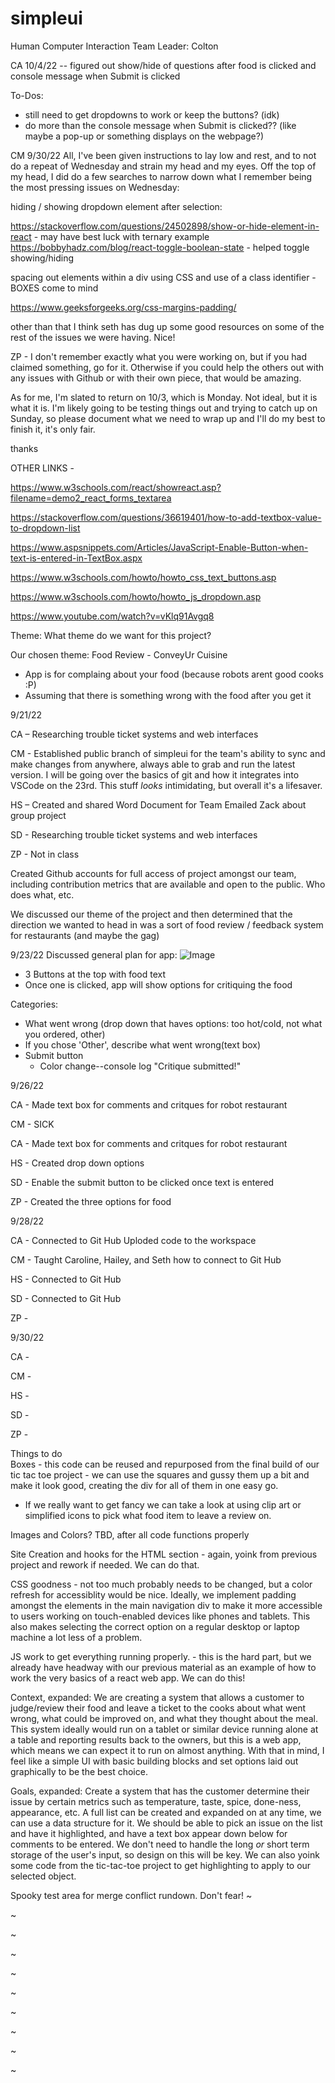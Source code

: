 # simpleui
Human Computer Interaction
Team Leader: Colton 

CA 10/4/22 -- figured out show/hide of questions after food is clicked and console message when Submit is clicked

To-Dos: 
- still need to get dropdowns to work or keep the buttons? (idk)
- do more than the console message when Submit is clicked?? (like maybe a pop-up or something displays on the webpage?)

CM 9/30/22
All, I've been given instructions to lay low and rest, and to not do a repeat of Wednesday and strain my head and my eyes. Off the top of my head, I did do a few searches to narrow down what I remember being the most pressing issues on Wednesday:

hiding / showing dropdown element after selection: 

https://stackoverflow.com/questions/24502898/show-or-hide-element-in-react - may have best luck with ternary example
https://bobbyhadz.com/blog/react-toggle-boolean-state - helped toggle showing/hiding

spacing out elements within a div using CSS and use of a class identifier - BOXES come to mind

https://www.geeksforgeeks.org/css-margins-padding/

other than that I think seth has dug up some good resources on some of the rest of the issues we were having. Nice!

ZP - I don't remember exactly what you were working on, but if you had claimed something, go for it. Otherwise if you could help the others out with any issues with Github or with their own piece, that would be amazing. 

As for me, I'm slated to return on 10/3, which is Monday. Not ideal, but it is what it is. I'm likely going to be testing things out and trying to catch up on Sunday, so please document what we need to wrap up and I'll do my best to finish it, it's only fair.

thanks


OTHER LINKS - 

https://www.w3schools.com/react/showreact.asp?filename=demo2_react_forms_textarea
 
https://stackoverflow.com/questions/36619401/how-to-add-textbox-value-to-dropdown-list

https://www.aspsnippets.com/Articles/JavaScript-Enable-Button-when-text-is-entered-in-TextBox.aspx

https://www.w3schools.com/howto/howto_css_text_buttons.asp

https://www.w3schools.com/howto/howto_js_dropdown.asp

https://www.youtube.com/watch?v=vKlq91Avgq8

Theme: What theme do we want for this project? 

Our chosen theme: Food Review - ConveyUr Cuisine
- App is for complaing about your food (because robots arent good cooks :P)
- Assuming that there is something wrong with the food after you get it

9/21/22 

CA – Researching trouble ticket systems and web interfaces 

CM - Established public branch of simpleui for the team's ability to sync and make changes from anywhere, always able to grab and run the latest version. I will be going over the basics of git and how it integrates into VSCode on the 23rd. This stuff *looks* intimidating, but overall it's a lifesaver.

HS – Created and shared Word Document for Team
Emailed Zack about group project   

SD - Researching trouble ticket systems and web interfaces 

ZP - Not in class

Created Github accounts for full access of project amongst our team, including contribution metrics that are available and open to the public. Who does what, etc.

We discussed our theme of the project and then determined that the direction we wanted to head in was a sort of food review / feedback system for restaurants (and maybe the gag)

 
9/23/22 
Discussed general plan for app:
![Image](https://user-images.githubusercontent.com/114101723/192025584-113bc064-d39f-4998-a18f-f071936b8638.png)

- 3 Buttons at the top with food text 
- Once one is clicked, app will show options for critiquing the food

Categories:
- What went wrong (drop down that haves options: too hot/cold, not what you ordered, other)
- If you chose 'Other', describe what went wrong(text box)
- Submit button
  - Color change--console log "Critique submitted!"

9/26/22 

CA - Made text box for comments and critques for robot restaurant

CM - SICK

CA - Made text box for comments and critques for robot restaurant

HS - Created drop down options

SD - Enable the submit button to be clicked once text is entered

ZP - Created the three options for food

9/28/22

CA - Connected to Git Hub
Uploded code to the workspace

CM - Taught Caroline, Hailey, and Seth how to connect to Git Hub

HS - Connected to Git Hub

SD - Connected to Git Hub

ZP - 

9/30/22

CA - 

CM - 

HS - 

SD - 

ZP - 

Things to do  
Boxes - this code can be reused and repurposed from the final build of our tic tac toe project - we can use the squares and gussy them up a bit and make it look good, creating the div for all of them in one easy go. 
 - If we really want to get fancy we can take a look at using clip art or simplified icons to pick what food item to leave a review on.

Images and Colors? TBD, after all code functions properly

Site Creation and hooks for the HTML section - again, yoink from previous project and rework if needed. We can do that.

CSS goodness - not too much probably needs to be changed, but a color refresh for accessiblity would be nice. Ideally, we implement padding amongst the elements in the main navigation div to make it more accessible to users working on touch-enabled devices like phones and tablets. This also makes selecting the correct option on a regular desktop or laptop machine a lot less of a problem.

JS work to get everything running properly. - this is the hard part, but we already have headway with our previous material as an example of how to work the very basics of a react web app. We can do this!

Context, expanded: We are creating a system that allows a customer to judge/review their food and leave a ticket to the cooks about what went wrong, what could be improved on, and what they thought about the meal. This system ideally would run on a tablet or similar device running alone at a table and reporting results back to the owners, but this is a web app, which means we can expect it to run on almost anything. With that in mind, I feel like a simple UI with basic building blocks and set options laid out graphically to be the best choice. 

Goals, expanded: Create a system that has the customer determine their issue by certain metrics such as temperature, taste, spice, done-ness, appearance, etc. A full list can be created and expanded on at any time, we can use a data structure for it. We should be able to pick an issue on the list and have it highlighted, and have a text box appear down below for comments to be entered. We don't need to handle the long *or* short term storage of the user's input, so design on this will be key. We can also yoink some code from the tic-tac-toe project to get highlighting to apply to our selected object.

Spooky test area for merge conflict rundown. Don't fear!
~

~

~

~

~

~

~

~

~

~
